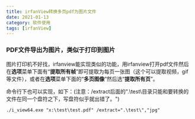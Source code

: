 ```yaml
---
title: irfanView转换多页pdf为图片文件
date: 2021-01-13
category: 软件使用 
tags: [irfanView]
---
```


### PDF文件导出为图片，类似于打印到图片

图片打印机不好找，irfanview能实现类似的功能，用irfanview打开pdf文件然后在**选项**菜单下面有“**提取所有帧**”即可提取为每页一张图（这个可以提取视频，gif等文件），或者在**选项**菜单下面的“**多页图像**”然后选“**提取所有页**”。

命令行下也可以实现，如下：(注意：/extract后面的".\test\目录只能和要转换的文件在同一个盘符之下，写盘符似乎就出错了。")

`./i_view64.exe "x:\test\test.pdf" /extract=".\test\","jpg"`

